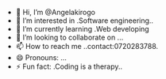 - 👋 Hi, I’m @Angelakirogo
- 👀 I’m interested in .Software engineering..
- 🌱 I’m currently learning .Web developing
- 💞️ I’m looking to collaborate on ...
- 📫 How to reach me ..contact:0720283788.
- 😄 Pronouns: ...
- ⚡ Fun fact: .Coding is a therapy..

<!---
Angelakirogo/Angelakirogo is a ✨ special ✨ repository because its `README.md` (this file) appears on your GitHub profile.
You can click the Preview link to take a look at your changes.
--->
